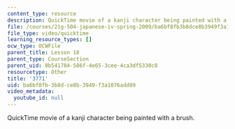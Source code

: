```yaml
---
content_type: resource
description: QuickTime movie of a kanji character being painted with a brush.
file: /courses/21g-504-japanese-iv-spring-2009/ba6bf8fb3b8dce8b3949f3a1076add89_3771.mov
file_type: video/quicktime
learning_resource_types: []
ocw_type: OCWFile
parent_title: Lesson 18
parent_type: CourseSection
parent_uid: 8b541784-586f-4e65-3cee-4ca3df5330c8
resourcetype: Other
title: '3771'
uid: ba6bf8fb-3b8d-ce8b-3949-f3a1076add89
video_metadata:
  youtube_id: null
---
```

QuickTime movie of a kanji character being painted with a brush.

